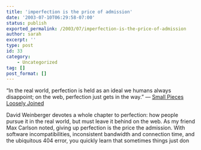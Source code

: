 ```yaml
---
title: 'imperfection is the price of admission'
date: '2003-07-10T06:29:58-07:00'
status: publish
exported_permalink: /2003/07/imperfection-is-the-price-of-admission
author: sarah
excerpt: ''
type: post
id: 33
category:
    - Uncategorized
tag: []
post_format: []
---
```

“In the real world, perfection is held as an ideal we humans always disappoint; on the web, perfection just gets in the way.” — [Small Pieces Loosely Joined](http://allconsuming.net/weblog.cgi?url=https://www.ultrasaurus.com/&view=completed#0738205435)

David Weinberger devotes a whole chapter to perfection: how people pursue it in the real world, but must leave it behind on the web. As my friend Max Carlson noted, giving up perfection is the price the admission. With software incompatibilities, inconsistent bandwidth and connection time, and the ubiquitous 404 error, you quickly learn that sometimes things just don
